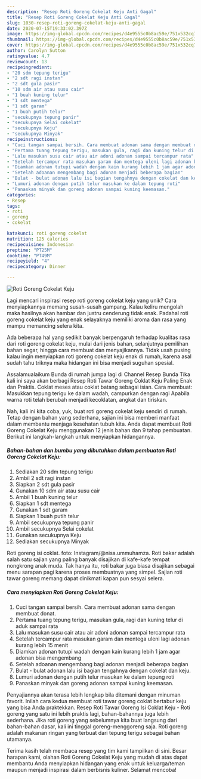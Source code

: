 ```yaml
---
description: "Resep Roti Goreng Cokelat Keju Anti Gagal"
title: "Resep Roti Goreng Cokelat Keju Anti Gagal"
slug: 1030-resep-roti-goreng-cokelat-keju-anti-gagal
date: 2020-07-15T19:33:02.397Z
image: https://img-global.cpcdn.com/recipes/d4e9555c0b8ac59e/751x532cq70/roti-goreng-cokelat-keju-foto-resep-utama.jpg
thumbnail: https://img-global.cpcdn.com/recipes/d4e9555c0b8ac59e/751x532cq70/roti-goreng-cokelat-keju-foto-resep-utama.jpg
cover: https://img-global.cpcdn.com/recipes/d4e9555c0b8ac59e/751x532cq70/roti-goreng-cokelat-keju-foto-resep-utama.jpg
author: Carolyn Sutton
ratingvalue: 4.7
reviewcount: 13
recipeingredient:
- "20 sdm tepung terigu"
- "2 sdt ragi instan"
- "2 sdt gula pasir"
- "10 sdm air atau susu cair"
- "1 buah kuning telur"
- "1 sdt mentega"
- "1 sdt garam"
- "1 buah putih telur"
- "secukupnya tepung panir"
- "secukupnya Selai cokelat"
- "secukupnya Keju"
- "secukupnya Minyak"
recipeinstructions:
- "Cuci tangan sampai bersih. Cara membuat adonan sama dengan membuat donat."
- "Pertama tuang tepung terigu, masukan gula, ragi dan kuning telur di aduk sampai rata"
- "Lalu masukan susu cair atau air adoni adonan sampai tercampur rata"
- "Setelah tercampur rata masukan garam dan mentega uleni lagi adonan kurang lebih 15 menit"
- "Diamkan adonan tutupi wadah dengan kain kurang lebih 1 jam agar adonan bisa mengembang"
- "Setelah adoanan mengembang bagi adonan menjadi beberapa bagian"
- "Bulat - bulat adonan lalu isi bagian tengahnya dengan cokelat dan keju."
- "Lumuri adonan dengan putih telur masukan ke dalam tepung roti"
- "Panaskan minyak dan goreng adonan sampai kuning keemasan."
categories:
- Resep
tags:
- roti
- goreng
- cokelat

katakunci: roti goreng cokelat 
nutrition: 125 calories
recipecuisine: Indonesian
preptime: "PT25M"
cooktime: "PT49M"
recipeyield: "4"
recipecategory: Dinner

---
```



![Roti Goreng Cokelat Keju](https://img-global.cpcdn.com/recipes/d4e9555c0b8ac59e/751x532cq70/roti-goreng-cokelat-keju-foto-resep-utama.jpg)

Lagi mencari inspirasi resep roti goreng cokelat keju yang unik? Cara menyiapkannya memang susah-susah gampang. Kalau keliru mengolah maka hasilnya akan hambar dan justru cenderung tidak enak. Padahal roti goreng cokelat keju yang enak selayaknya memiliki aroma dan rasa yang mampu memancing selera kita.

Ada beberapa hal yang sedikit banyak berpengaruh terhadap kualitas rasa dari roti goreng cokelat keju, mulai dari jenis bahan, selanjutnya pemilihan bahan segar, hingga cara membuat dan menyajikannya. Tidak usah pusing kalau ingin menyiapkan roti goreng cokelat keju enak di rumah, karena asal sudah tahu triknya maka hidangan ini bisa menjadi suguhan spesial.

Assalamualaikum Bunda di rumah jumpa lagi di Channel Resep Bunda Tika kali ini saya akan berbagi Resep Roti Tawar Goreng Coklat Keju Paling Enak dan Praktis. Coklat meses atau coklat batang sebagai isian. Cara membuat: Masukkan tepung terigu ke dalam wadah, campurkan dengan ragi Apabila warna roti telah berubah menjadi kecoklatan, angkat dan tiriskan.


Nah, kali ini kita coba, yuk, buat roti goreng cokelat keju sendiri di rumah. Tetap dengan bahan yang sederhana, sajian ini bisa memberi manfaat dalam membantu menjaga kesehatan tubuh kita. Anda dapat membuat Roti Goreng Cokelat Keju menggunakan 12 jenis bahan dan 9 tahap pembuatan. Berikut ini langkah-langkah untuk menyiapkan hidangannya.

<!--inarticleads1-->

##### Bahan-bahan dan bumbu yang dibutuhkan dalam pembuatan Roti Goreng Cokelat Keju:

1. Sediakan 20 sdm tepung terigu
1. Ambil 2 sdt ragi instan
1. Siapkan 2 sdt gula pasir
1. Gunakan 10 sdm air atau susu cair
1. Ambil 1 buah kuning telur
1. Siapkan 1 sdt mentega
1. Gunakan 1 sdt garam
1. Siapkan 1 buah putih telur
1. Ambil secukupnya tepung panir
1. Ambil secukupnya Selai cokelat
1. Gunakan secukupnya Keju
1. Sediakan secukupnya Minyak


Roti goreng isi coklat. foto: Instagram/@nisa.ummuhamza. Roti bakar adalah salah satu sajian yang paling banyak disajikan di kafe-kafe tempat nongkrong anak muda. Tak hanya itu, roti bakar juga biasa disajikan sebagai menu sarapan pagi karena proses membuatnya yang simpel. Sajian roti tawar goreng memang dapat dinikmati kapan pun sesyai selera. 

<!--inarticleads2-->

##### Cara menyiapkan Roti Goreng Cokelat Keju:

1. Cuci tangan sampai bersih. Cara membuat adonan sama dengan membuat donat.
1. Pertama tuang tepung terigu, masukan gula, ragi dan kuning telur di aduk sampai rata
1. Lalu masukan susu cair atau air adoni adonan sampai tercampur rata
1. Setelah tercampur rata masukan garam dan mentega uleni lagi adonan kurang lebih 15 menit
1. Diamkan adonan tutupi wadah dengan kain kurang lebih 1 jam agar adonan bisa mengembang
1. Setelah adoanan mengembang bagi adonan menjadi beberapa bagian
1. Bulat - bulat adonan lalu isi bagian tengahnya dengan cokelat dan keju.
1. Lumuri adonan dengan putih telur masukan ke dalam tepung roti
1. Panaskan minyak dan goreng adonan sampai kuning keemasan.


Penyajiannya akan terasa lebih lengkap bila ditemani dengan minuman favorit. Inilah cara kedua membuat roti tawar goreng coklat bertabur keju yang bisa Anda praktekkan. Resep Roti Tawar Goreng Isi Coklat Keju - Roti goreng yang satu ini lebih praktis lagi, bahan-bahannya juga lebih sederhana. Jika roti goreng yang sebelumnya kita buat langsung dari bahan-bahan dasar, kali ini tinggal goreng-menggoreng saja. Roti goreng adalah makanan ringan yang terbuat dari tepung terigu sebagai bahan utamanya. 

Terima kasih telah membaca resep yang tim kami tampilkan di sini. Besar harapan kami, olahan Roti Goreng Cokelat Keju yang mudah di atas dapat membantu Anda menyiapkan hidangan yang enak untuk keluarga/teman maupun menjadi inspirasi dalam berbisnis kuliner. Selamat mencoba!

